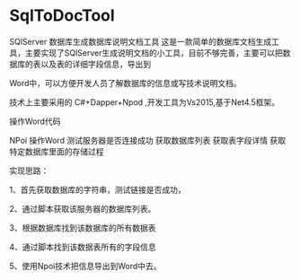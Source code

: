 # SqlToDocTool
SQlServer 数据库生成数据库说明文档工具
这是一款简单的数据库文档生成工具，主要实现了SQlServer生成说明文档的小工具，目前不够完善，主要可以把数据库的表以及表的详细字段信息，导出到

Word中，可以方便开发人员了解数据库的信息或写技术说明文档。

技术上主要采用的 C#+Dapper+Npod ,开发工具为Vs2015,基于Net4.5框架。

操作Word代码

NPoi 操作Word
 测试服务器是否连接成功
 获取数据库列表
 获取表字段详情
 获取特定数据库里面的存储过程 

实现思路：

1、首先获取数据库的字符串，测试链接是否成功，

2、通过脚本获取该服务器的数据库列表。

3、根据数据库找到该数据库的所有数据表

4、通过脚本找到该数据表所有的字段信息

5、使用Npoi技术把信息导出到Word中去。

